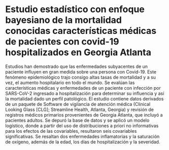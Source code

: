 # Estudio estadístico con enfoque bayesiano de la mortalidad conocidas características médicas de pacientes con covid-19 hospitalizados en Georgia Atlanta
Estudios han demostrado que las enfermedades subyacentes de un paciente influyen en gran medida sobre una persona con Covid-19. Este fenómeno epidemiológico trajo consigo altas tasas de mortalidad y a su vez, el aumento hospitalario en todo el mundo.  Se evalúan las características médicas y enfermedades de un paciente con infección por SARS-CoV-2 ingresado a hospitalización para determinar su influencia y así la mortalidad dado un perfil patológico. El estudio contiene datos derivados de un paquete de Software de vigilancia de atención médica (Clinical Looking Glass [CLG]; Streamline Health, Atlanta, Georgia) y revisión de registros médicos primarios provenientes de Georgia Atlanta, que incluyó a pacientes adultos. Se depuró la base de datos y se aplicó un modelo logístico, donde a partir del uso de distribuciones a priori no informativas para los efectos de las covariables, resultaron seis covariables  significativas. Se resaltan dos enfermedades inflamatorias y la saturación de oxígeno, además de la edad, los días de hospitalización y la severidad.
